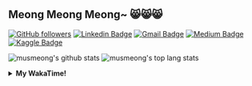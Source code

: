 ## Meong Meong Meong~ 😸😸😸

[![GitHub followers](https://img.shields.io/github/followers/musmeong?label=Follow&style=social)](https://github.com/musmeong/?tab=follow) [![Linkedin Badge](https://img.shields.io/badge/-Muhamad%20Mustain-blue?style=flat-square&logo=Linkedin&logoColor=white&link=https://www.linkedin.com/in/muhamad-mustain/)](https://www.linkedin.com/in/muhamad-mustain/) [![Gmail Badge](https://img.shields.io/badge/-muhmd.mustain@gmail.com-c14438?style=flat-square&logo=Gmail&logoColor=white&link=mailto:muhmd.mustain@gmail.com)](mailto:muhmd.mustain@gmail.com) [![Medium Badge](https://img.shields.io/badge/musmeong-12100E?style=flat-square&logo=medium&logoColor=white&link=https://www.medium.com/musmeong)](https://www.medium.com/musmeong) [![Kaggle Badge](https://img.shields.io/badge/-musmeong-20BEFF?style=flat-square&logo=Kaggle&logoColor=white&link=https://www.kaggle.com/musmeong)](https://www.kaggle.com/musmeong)

![musmeong's github stats](https://github-readme-stats.vercel.app/api?username=musmeong&show_icons=true&theme=tokyonight) 
![musmeong's top lang stats](https://github-readme-stats.vercel.app/api/top-langs/?username=musmeong&show_icons=true&theme=tokyonight&layout=compact&langs_count=10)

<details>
  <summary><b>My WakaTime!</b></summary>
  <br>
  
  <!--START_SECTION:waka-->
![Lines of code](https://img.shields.io/badge/From%20Hello%20World%20I%27ve%20Written-55057%20lines%20of%20code-blue)

**I'm an Early 🐤** 

```text
🌞 Morning    3 commits      ░░░░░░░░░░░░░░░░░░░░░░░░░   2.91% 
🌆 Daytime    66 commits     ████████████████░░░░░░░░░   64.08% 
🌃 Evening    19 commits     ████░░░░░░░░░░░░░░░░░░░░░   18.45% 
🌙 Night      15 commits     ███░░░░░░░░░░░░░░░░░░░░░░   14.56%

```
📅 **I'm Most Productive on Saturday** 

```text
Monday       11 commits     ██░░░░░░░░░░░░░░░░░░░░░░░   10.68% 
Tuesday      9 commits      ██░░░░░░░░░░░░░░░░░░░░░░░   8.74% 
Wednesday    9 commits      ██░░░░░░░░░░░░░░░░░░░░░░░   8.74% 
Thursday     8 commits      ██░░░░░░░░░░░░░░░░░░░░░░░   7.77% 
Friday       21 commits     █████░░░░░░░░░░░░░░░░░░░░   20.39% 
Saturday     23 commits     █████░░░░░░░░░░░░░░░░░░░░   22.33% 
Sunday       22 commits     █████░░░░░░░░░░░░░░░░░░░░   21.36%

```


📊 **This Week I Spent My Time On** 

```text
⌚︎ Time Zone: Asia/Jakarta

💬 Programming Languages: 
Other                    1 hr 24 mins        ███████████████████████░░   91.51% 
CSV                      7 mins              ██░░░░░░░░░░░░░░░░░░░░░░░   8.49%

🔥 Editors: 
Excel                    1 hr 31 mins        █████████████████████████   100.0%

💻 Operating System: 
Windows                  1 hr 31 mins        █████████████████████████   100.0%

```

**I Mostly Code in Jupyter Notebook** 

```text
Jupyter Notebook         7 repos             ████████████████░░░░░░░░░   63.64% 
Python                   2 repos             ████░░░░░░░░░░░░░░░░░░░░░   18.18% 
JavaScript               1 repo              ██░░░░░░░░░░░░░░░░░░░░░░░   9.09% 
Kotlin                   1 repo              ██░░░░░░░░░░░░░░░░░░░░░░░   9.09%

```



 Last Updated on 07/08/2021
<!--END_SECTION:waka-->
</details>
